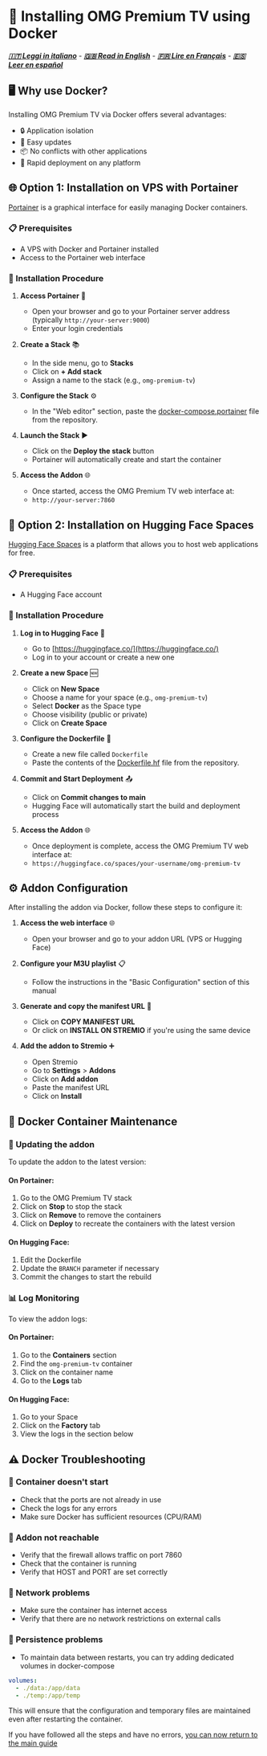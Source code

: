 # 🐳 Installing OMG Premium TV using Docker
***[🇮🇹 Leggi in italiano](README.md)*** - ***[🇬🇧 Read in English](docker-install-en.md)*** - ***[🇫🇷 Lire en Français](docker-install-fr.md)*** - ***[🇪🇸 Leer en español](docker-install-es.md)***

## 🖥️ Why use Docker?

Installing OMG Premium TV via Docker offers several advantages:
- 🔒 Application isolation
- 🔄 Easy updates
- 📦 No conflicts with other applications
- 🚀 Rapid deployment on any platform

## 🌐 Option 1: Installation on VPS with Portainer

[Portainer](https://www.portainer.io/) is a graphical interface for easily managing Docker containers.

### 📋 Prerequisites
- A VPS with Docker and Portainer installed
- Access to the Portainer web interface

### 🚀 Installation Procedure

1. **Access Portainer** 🔑
   - Open your browser and go to your Portainer server address (typically `http://your-server:9000`)
   - Enter your login credentials

2. **Create a Stack** 📚
   - In the side menu, go to **Stacks**
   - Click on **+ Add stack**
   - Assign a name to the stack (e.g., `omg-premium-tv`)

3. **Configure the Stack** ⚙️
   - In the "Web editor" section, paste the [docker-compose.portainer](docker-compose.portainer) file from the repository.

4. **Launch the Stack** ▶️
   - Click on the **Deploy the stack** button
   - Portainer will automatically create and start the container

5. **Access the Addon** 🌐
   - Once started, access the OMG Premium TV web interface at:
   - `http://your-server:7860`

## 🤗 Option 2: Installation on Hugging Face Spaces

[Hugging Face Spaces](https://huggingface.co/spaces) is a platform that allows you to host web applications for free.

### 📋 Prerequisites
- A Hugging Face account

### 🚀 Installation Procedure

1. **Log in to Hugging Face** 🔑
   - Go to [https://huggingface.co/](https://huggingface.co/)
   - Log in to your account or create a new one

2. **Create a new Space** 🆕
   - Click on **New Space**
   - Choose a name for your space (e.g., `omg-premium-tv`)
   - Select **Docker** as the Space type
   - Choose visibility (public or private)
   - Click on **Create Space**

3. **Configure the Dockerfile** 📝
   - Create a new file called `Dockerfile`
   - Paste the contents of the [Dockerfile.hf](Dockerfile.hf) file from the repository.

4. **Commit and Start Deployment** 📤
   - Click on **Commit changes to main**
   - Hugging Face will automatically start the build and deployment process

5. **Access the Addon** 🌐
   - Once deployment is complete, access the OMG Premium TV web interface at:
   - `https://huggingface.co/spaces/your-username/omg-premium-tv`

## ⚙️ Addon Configuration

After installing the addon via Docker, follow these steps to configure it:

1. **Access the web interface** 🌐
   - Open your browser and go to your addon URL (VPS or Hugging Face)

2. **Configure your M3U playlist** 📋
   - Follow the instructions in the "Basic Configuration" section of this manual

3. **Generate and copy the manifest URL** 📝
   - Click on **COPY MANIFEST URL**
   - Or click on **INSTALL ON STREMIO** if you're using the same device

4. **Add the addon to Stremio** ➕
   - Open Stremio
   - Go to **Settings** > **Addons**
   - Click on **Add addon**
   - Paste the manifest URL
   - Click on **Install**

## 🔧 Docker Container Maintenance

### 🔄 Updating the addon
To update the addon to the latest version:

#### On Portainer:
1. Go to the OMG Premium TV stack
2. Click on **Stop** to stop the stack
3. Click on **Remove** to remove the containers
4. Click on **Deploy** to recreate the containers with the latest version

#### On Hugging Face:
1. Edit the Dockerfile
2. Update the `BRANCH` parameter if necessary
3. Commit the changes to start the rebuild

### 📊 Log Monitoring
To view the addon logs:

#### On Portainer:
1. Go to the **Containers** section
2. Find the `omg-premium-tv` container
3. Click on the container name
4. Go to the **Logs** tab

#### On Hugging Face:
1. Go to your Space
2. Click on the **Factory** tab
3. View the logs in the section below

## ⚠️ Docker Troubleshooting

### 🛑 Container doesn't start
- Check that the ports are not already in use
- Check the logs for any errors
- Make sure Docker has sufficient resources (CPU/RAM)

### 🔌 Addon not reachable
- Verify that the firewall allows traffic on port 7860
- Check that the container is running
- Verify that HOST and PORT are set correctly

### 📵 Network problems
- Make sure the container has internet access
- Verify that there are no network restrictions on external calls

### 💾 Persistence problems
- To maintain data between restarts, you can try adding dedicated volumes in docker-compose

```yaml
volumes:
  - ./data:/app/data
  - ./temp:/app/temp
```

This will ensure that the configuration and temporary files are maintained even after restarting the container.

If you have followed all the steps and have no errors, [you can now return to the main guide](readme-en.md)
